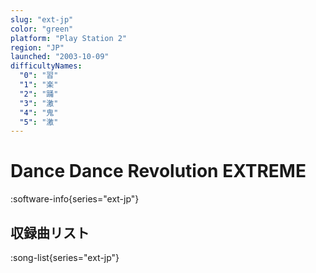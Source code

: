 ```yaml
---
slug: "ext-jp"
color: "green"
platform: "Play Station 2"
region: "JP"
launched: "2003-10-09"
difficultyNames:
  "0": "習"
  "1": "楽"
  "2": "踊"
  "3": "激"
  "4": "鬼"
  "5": "激"
---
```


# Dance Dance Revolution EXTREME

:software-info{series="ext-jp"}

## 収録曲リスト

:song-list{series="ext-jp"}
